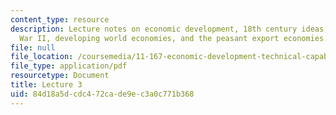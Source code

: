 ```yaml
---
content_type: resource
description: Lecture notes on economic development, 18th century ideas, post World
  War II, developing world economies, and the peasant export economies.
file: null
file_location: /coursemedia/11-167-economic-development-technical-capabilities-spring-2004/84d18a5dcdc472cade9ec3a0c771b368_lec_3.pdf
file_type: application/pdf
resourcetype: Document
title: Lecture 3
uid: 84d18a5d-cdc4-72ca-de9e-c3a0c771b368
---
```

